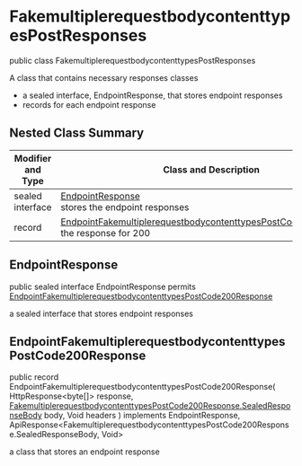# FakemultiplerequestbodycontenttypesPostResponses

public class FakemultiplerequestbodycontenttypesPostResponses

A class that contains necessary responses classes
- a sealed interface, EndpointResponse, that stores endpoint responses
- records for each endpoint response

## Nested Class Summary
| Modifier and Type | Class and Description |
| ----------------- | --------------------- |
| sealed interface | [EndpointResponse](#endpointresponse)<br> stores the endpoint responses |
| record | [EndpointFakemultiplerequestbodycontenttypesPostCode200Response](#endpointfakemultiplerequestbodycontenttypespostcode200response)<br> the response for 200 |

## EndpointResponse
public sealed interface EndpointResponse permits<br>
[EndpointFakemultiplerequestbodycontenttypesPostCode200Response](#endpointfakemultiplerequestbodycontenttypespostcode200response)

a sealed interface that stores endpoint responses

## EndpointFakemultiplerequestbodycontenttypesPostCode200Response
public record EndpointFakemultiplerequestbodycontenttypesPostCode200Response(
    HttpResponse<byte[]> response,
    [FakemultiplerequestbodycontenttypesPostCode200Response.SealedResponseBody](../../../paths/fakemultiplerequestbodycontenttypes/post/responses/FakemultiplerequestbodycontenttypesPostCode200Response.md#sealedresponsebody) body,
    Void headers
) implements EndpointResponse, ApiResponse<FakemultiplerequestbodycontenttypesPostCode200Response.SealedResponseBody, Void><br>

a class that stores an endpoint response

